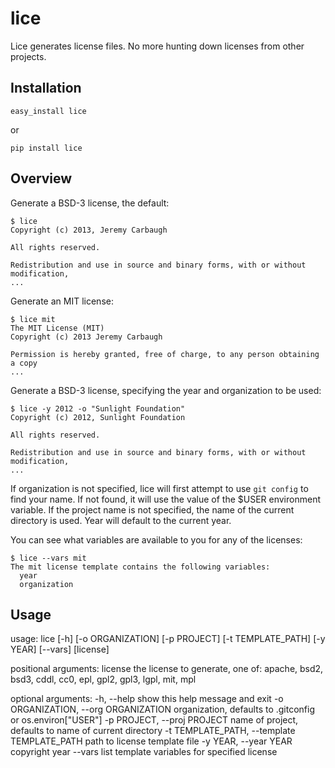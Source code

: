 # lice

Lice generates license files. No more hunting down licenses from other projects.


## Installation

    easy_install lice

or

    pip install lice


## Overview

Generate a BSD-3 license, the default:

    $ lice
    Copyright (c) 2013, Jeremy Carbaugh

    All rights reserved.

    Redistribution and use in source and binary forms, with or without modification,
    ...

Generate an MIT license:

    $ lice mit
    The MIT License (MIT)
    Copyright (c) 2013 Jeremy Carbaugh

    Permission is hereby granted, free of charge, to any person obtaining a copy
    ...

Generate a BSD-3 license, specifying the year and organization to be used:

    $ lice -y 2012 -o "Sunlight Foundation"
    Copyright (c) 2012, Sunlight Foundation

    All rights reserved.

    Redistribution and use in source and binary forms, with or without modification,
    ...

If organization is not specified, lice will first attempt to use `git config` to find your name. If not found, it will use the value of the $USER environment variable. If the project name is not specified, the name of the current directory is used. Year will default to the current year.

You can see what variables are available to you for any of the licenses:

    $ lice --vars mit
    The mit license template contains the following variables:
      year
      organization


## Usage

usage: lice [-h] [-o ORGANIZATION] [-p PROJECT] [-t TEMPLATE_PATH] [-y YEAR]
            [--vars] [license]

positional arguments:
  license               the license to generate, one of: apache, bsd2, bsd3,
                        cddl, cc0, epl, gpl2, gpl3, lgpl, mit, mpl

optional arguments:
  -h, --help            show this help message and exit
  -o ORGANIZATION, --org ORGANIZATION
                        organization, defaults to .gitconfig or
                        os.environ["USER"]
  -p PROJECT, --proj PROJECT
                        name of project, defaults to name of current directory
  -t TEMPLATE_PATH, --template TEMPLATE_PATH
                        path to license template file
  -y YEAR, --year YEAR  copyright year
  --vars                list template variables for specified license
